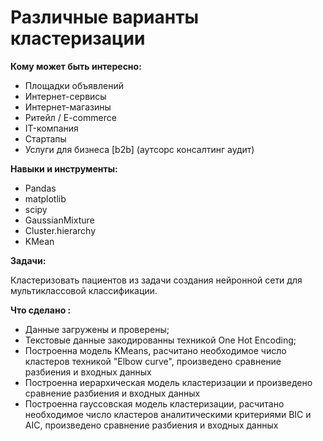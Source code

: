 
# Различные варианты кластеризации 


**Кому может быть интересно:**

- Площадки объявлений
- Интернет-сервисы
- Интернет-магазины
- Ритейл / E-commerce
- IT-компания
- Стартапы
- Услуги для бизнеса [b2b] (аутсорс консалтинг аудит)


**Навыки и инструменты:**

- Pandas
- matplotlib
- scipy
- GaussianMixture
- Сluster.hierarchy
- KMean



**Задачи:** 

Кластеризовать пациентов из задачи создания нейронной сети для мультиклассовой классификации. 


**Что сделано :**

- Данные загружены и проверены;
- Текстовые данные закодированны техникой One Hot Encoding;
- Построенна модель KMeans, расчитано необходимое число кластеров техникой "Elbow curve", произведено сравнение разбиения и входных данных
- Построенна иерархическая модель кластеризации и  произведено сравнение разбиения и входных данных
- Построенна гауссовская модель кластеризации, расчитано необходимое число кластеров аналитическими критериями BIC и AIC, произведено сравнение разбиения и входных данных
